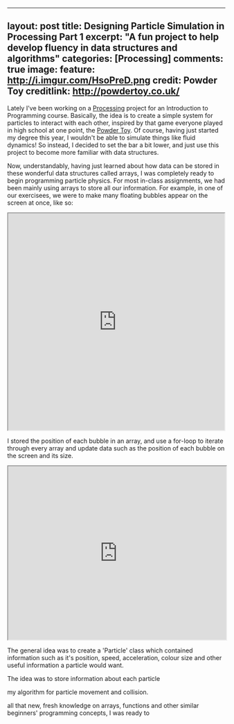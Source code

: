 ---
layout: post
title: Designing Particle Simulation in Processing Part 1
excerpt: "A fun project to help develop fluency in data structures and algorithms"
categories: [Processing]
comments: true
image:
  feature: http://i.imgur.com/HsoPreD.png
  credit: Powder Toy
  creditlink: http://powdertoy.co.uk/
 ---
 
Lately I've been working on a [Processing](https://processing.org/) project for an Introduction to Programming course. Basically, the idea is to create a simple system for particles to interact with each other, inspired by that game everyone played in high school at one point, the [Powder Toy](powdertoy.co.uk). Of course, having just started my degree this year, I wouldn't be able to simulate things like fluid dynamics! So instead, I decided to set the bar a bit lower, and just use this project to become more familiar with data structures. 

Now, understandably, having just learned about how data can be stored in these wonderful data structures called arrays, I was completely ready to begin programming particle physics. For most in-class assignments, we had been mainly using arrays to store all our information. For example, in one of our exercisees, we were to make many floating bubbles appear on the screen at once, like so:

<iframe src="https://www.openprocessing.org/sketch/426978/embed/" width="500" height="500"></iframe>

I stored the position of each bubble in an array, and use a for-loop to iterate through every array and update data such as the position of each bubble on the screen and its size. 


<iframe src="https://www.openprocessing.org/sketch/426978/embed/" width="100%" height="400"></iframe>

The general idea was to create a 'Particle' class which contained information such as it's position, speed, acceleration, colour size and other useful information a particle would want.

The idea was to store information about each particle 



my algorithm for particle movement and collision. 

all that new, fresh knowledge on arrays, functions and other similar beginners' programming concepts, I was ready to 
